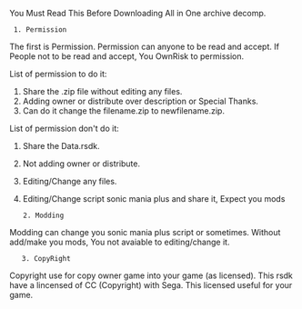 You Must Read This Before Downloading All in One archive decomp.

     1. Permission
The first is Permission. Permission can anyone to be read and accept.
If People not to be read and accept, You OwnRisk to permission.


List of permission to do it:
1. Share the .zip file without editing    any files.
2. Adding owner or distribute over        description or Special Thanks.
3. Can do it change the filename.zip      to newfilename.zip.


List of permission don't do it:
1. Share the Data.rsdk.
2. Not adding owner or distribute.
3. Editing/Change any files.
4. Editing/Change script sonic mania      plus and share it, Expect you mods




       2. Modding
Modding can change you sonic mania plus script or sometimes. Without add/make you mods, You not avaiable to editing/change it.


       3. CopyRight
Copyright use for copy owner game into your game (as licensed). This rsdk have a lincensed of CC (Copyright) with Sega. This licensed useful for your game.
